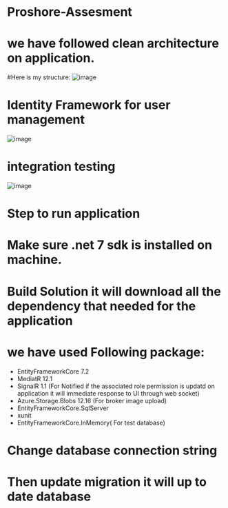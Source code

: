 # Proshore-Assesment
# we have followed clean architecture on application.
#Here is my structure:
![image](https://github.com/Prafulla013/Proshore-Assesment/assets/42163808/235118c8-9f72-4db8-8705-644140b4ead2)


# Identity Framework for user management
![image](https://github.com/Prafulla013/Proshore-Assesment/assets/42163808/0835f42d-50ba-4b6a-ac05-a41c72a312fc)


#  integration testing
![image](https://github.com/Prafulla013/Proshore-Assesment/assets/42163808/8c7da204-7bcd-43ad-b53d-06c321d05a8d)

# Step to run application
# Make sure .net 7 sdk is installed on machine.
# Build Solution it will download all the dependency that needed for the application
# we have used Following package:
* EntityFrameworkCore 7.2
* MediatR 12.1
* SignalR 1.1 (For Notified if the associated role permission is updatd on application it will immediate response to UI through web socket)
* Azure.Storage.Blobs 12.16 (For broker image upload)
* EntityFrameworkCore.SqlServer
* xunit
* EntityFrameworkCore.InMemory( For test database)

# Change database connection string
# Then update migration it will up to date database 



